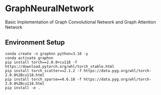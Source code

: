 # GraphNeuralNetwork

Basic Implementation of Graph Convolutional Network and Graph Attention Network

## Environment Setup

```
conda create -n graphnn python=3.10 -y
conda activate graphnn
pip install torch==2.0.0+cu118 -f https://download.pytorch.org/whl/torch_stable.html
pip install torch_scatter==2.1.2 -f https://data.pyg.org/whl/torch-2.0.0%2Bcu118.html
pip install torch_sparse==0.6.18 -f https://data.pyg.org/whl/torch-2.0.0%2Bcu118.html
pip install -e .
```